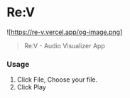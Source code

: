 # Re:V
![https://re-v.vercel.app/og-image.png]

> Re:V - Audio Visualizer App

### Usage
1. Click File, Choose your file.
2. Click Play
